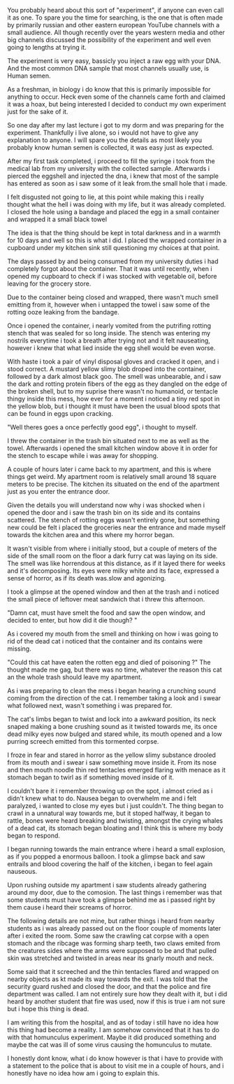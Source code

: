 You probably heard about this sort of "experiment", if anyone can even call it as one. To spare you the time for searching, is the one that is often made by primarily russian and other eastern european YouTube channels with a small audience. All though recently over the years western media and other big channels discussed the possibility of the experiment and well even going to lengths at trying it.

The experiment is very easy, bassicly you inject a raw egg with your DNA. And the most common DNA sample that most channels usually use, is Human semen. 

As a freshman, in biology i do know that this is primarily impossible for anything to occur. Heck even some of the channels came forth and claimed it was a hoax, but being interested I decided to conduct my own experiment just for the sake of it.

So one day after my last lecture i got to my dorm and was preparing for the experiment. Thankfully i live alone, so i would not have to give any explanation to anyone. I will spare you the details as most likely you probably know human semen is collected, it was easy just as expected.

After my first task completed, i proceed to fill the syringe i took from the medical lab from my university with the collected sample. Afterwards i pierced the eggshell and injected the dna, i knew that most of the sample has entered as soon as i saw some of it leak from.the small hole that i made. 

I felt disgusted not going to lie, at this point while making this i really thought what the hell i was doing with my life, but it was already completed. I closed the hole using a bandage and placed the egg in a small container and wrapped it a small black towel

The idea is that the thing should be kept in total darkness and in a warmth for 10 days and well so this is what  i did. I placed the wrapped container in a cupboard under my kitchen sink still questioning my choices at that point.

The days passed by and being consumed from my university duties i had completely forgot about the container. That it was until recently, when i opened my cupboard to check if i was stocked with vegetable oil,  before leaving for the grocery store.

Due to the container being closed and wrapped, there wasn't much smell emitting from it, however when i untapped the towel i saw some of the rotting ooze leaking from the bandage.

Once i opened the container, i nearly vomited from the putrifing rotting stench that was sealed for so long inside. The stench was entering my nostrils everytime i took a breath after trying not and it felt nauseating, however i knew that what lied inside the egg shell would be even worse.

With haste i took a pair of vinyl disposal gloves and cracked it open, and i stood correct. A mustard yellow slimy blob droped into the container, followed by a dark almost black goo. The smell was unbearable, and i saw the dark and rotting protein fibers of the egg as they dangled on the edge of the broken shell, but to my suprise there wasn't no humanoid, or tentacle thingy inside this mess, how ever for a moment i noticed a tiny red spot in the yellow blob, but i thought it must have been the usual blood spots that can be found in eggs upon cracking.

"Well theres goes a once perfectly good egg", i thought to myself.

I threw the container in the trash bin situated next to me as well as the towel. Afterwards i opened the small kitchen window above it  in order for the stench to escape while i was away for shopping.

A couple of hours later i came back to my apartment, and this is where things get weird. My  apartment room is relatively small around 18 square meters to be precise. The kitchen its situated on the end of the apartment just as you enter the entrance door. 

Given the details you will understand now why i was shocked when i opened the door and i saw the trash bin on its side and its contains scattered. The stench of rotting eggs wasn't entirely gone, but something new could be felt i placed the groceries near the entrance and made myself towards the kitchen area and this where my horror began.

It wasn't visible from where i initially stood, but a couple of meters of the side of the small room on the floor a dark furry cat was laying on its side. The smell was like horrendous at this distance, as if it layed there for weeks and it's decomposing. Its eyes were milky white and its face, expressed a sense of horror, as if its death was.slow and agonizing.

I took a glimpse at the opened window and then at the trash and i noticed the small piece of leftover meat sandwich that i threw this afternoon.

"Damn cat, must have smelt the food and saw the open window, and decided to enter, but how did it die though? "

As i covered my mouth from the smell and thinking on how i was going to rid of the dead cat i noticed that the container and its contains were missing.

"Could this cat have eaten the rotten egg and died of poisoning ?" The thought made me gag, but there was no time, whatever the reason this cat an the whole trash should leave my apartment.

As i was preparing to clean the mess i began hearing a crunching sound coming from the direction of the cat. I remember taking a look and i swear what followed next, wasn't something i was prepared for.

The cat's limbs began to twist and lock into a awkward position, its neck snaped making a bone crushing sound as it twisted towards me, its once dead milky eyes now bulged and stared while, its mouth opened and a low purring screech emitted from this tormented corpse.

I froze in fear and stared in horror as the yellow slimy substance drooled from its mouth and i swear i saw something move inside it. From its nose and then mouth noodle thin red tentacles emerged flaring with menace as it stomach began to twirl as if something moved inside of it. 

I couldn't bare it i remember throwing up on the spot, i almost cried as i didn't knew what to do. Nausea began to overwhelm me and i felt paralyzed, i wanted to close my eyes but i just couldn't. The thing began to crawl in a unnatural way towards me, but it stoped halfway, it began to rattle, bones were heard breaking and twisting, amongst the crying whales of a dead cat, its stomach began bloating and I think this is where my body began to respond.

I began running towards the main entrance where i heard a small explosion, as if you popped a enormous balloon. I took a glimpse back and saw entrails and blood covering the half of the kitchen, i began to feel again nauseous.

Upon rushing outside my apartment i saw students already gathering around my door, due to the comosion. The last things i remember was that some students must have took a glimpse behind me as i passed right by them cause  i heard their screams of horror. 

The following details are not mine, but rather things i heard from nearby students as i was already passed out on the floor couple of moments later after i exited the room. Some saw the crawling cat corpse with a open stomach and the ribcage was forming sharp teeth, two claws emited from the creatures sides where the arms were supposed to be and that pulled skin was stretched and twisted in areas near its gnarly mouth and neck.

Some said that it screeched and the thin tentacles flared and wrapped on nearby objects as kt made its way towards the exit. I was told that the security guard rushed and closed the door, and that the police and fire department was called. I am not entirely sure how they dealt with it,  but i did heard by another student that fire was used, now if this is true i am not sure but i hope this thing is dead.

I am writing this from the hospital, and as of today i still have no idea how this thing had become a reality. I am somehow convinced that it has to do with that homunculus experiment. Maybe it did produced something and maybe the cat was ill of some virus causing the homunculus to mutate. 

I honestly dont know, what i do know however is that i have to provide with a statement to the police that is about to visit me in a couple of hours, and i honestly have no idea how am i going to explain this.